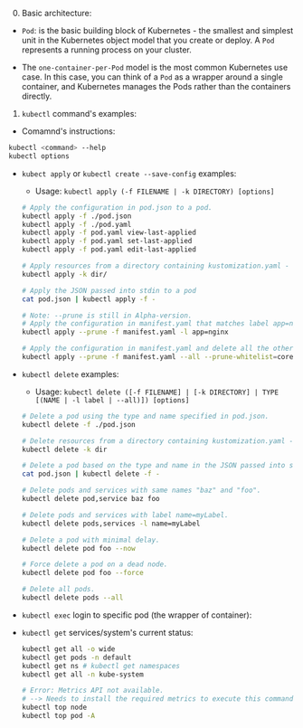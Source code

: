 0. Basic architecture:

- `Pod`: is the basic building block of Kubernetes - the smallest and simplest unit in the Kubernetes object model that you create or deploy.
  A `Pod` represents a running process on your cluster.

- The `one-container-per-Pod` model is the most common Kubernetes use case.
  In this case, you can think of a `Pod` as a wrapper around a single container, and Kubernetes manages the Pods rather than the containers directly.

1. `kubectl` command's examples:

- Comamnd's instructions:

```bash
kubectl <command> --help
kubectl options
```

- `kubect apply` or `kubectl create --save-config` examples:

  - Usage: `kubectl apply (-f FILENAME | -k DIRECTORY) [options]`

  ```bash
  # Apply the configuration in pod.json to a pod.
  kubectl apply -f ./pod.json
  kubectl apply -f ./pod.yaml
  kubectl apply -f pod.yaml view-last-applied
  kubectl apply -f pod.yaml set-last-applied
  kubectl apply -f pod.yaml edit-last-applied

  # Apply resources from a directory containing kustomization.yaml - e.g. dir/kustomization.yaml.
  kubectl apply -k dir/

  # Apply the JSON passed into stdin to a pod
  cat pod.json | kubectl apply -f -

  # Note: --prune is still in Alpha-version.
  # Apply the configuration in manifest.yaml that matches label app=nginx and delete all other resources that are not in the file and match label app=nginx.
  kubectl apply --prune -f manifest.yaml -l app=nginx

  # Apply the configuration in manifest.yaml and delete all the other config maps that are not in the file.
  kubectl apply --prune -f manifest.yaml --all --prune-whitelist=core/v1/ConfigMap
  ```

- `kubectl delete` examples:

  - Usage: `kubectl delete ([-f FILENAME] | [-k DIRECTORY] | TYPE [(NAME | -l label | --all)]) [options]`

  ```bash
  # Delete a pod using the type and name specified in pod.json.
  kubectl delete -f ./pod.json

  # Delete resources from a directory containing kustomization.yaml - e.g. dir/kustomization.yaml.
  kubectl delete -k dir

  # Delete a pod based on the type and name in the JSON passed into stdin.
  cat pod.json | kubectl delete -f -

  # Delete pods and services with same names "baz" and "foo".
  kubectl delete pod,service baz foo

  # Delete pods and services with label name=myLabel.
  kubectl delete pods,services -l name=myLabel

  # Delete a pod with minimal delay.
  kubectl delete pod foo --now

  # Force delete a pod on a dead node.
  kubectl delete pod foo --force

  # Delete all pods.
  kubectl delete pods --all
  ```

- `kubectl exec` login to specific pod (the wrapper of container):

- `kubectl get` services/system's current status:

  ```bash
  kubectl get all -o wide
  kubectl get pods -n default
  kubectl get ns # kubectl get namespaces
  kubectl get all -n kube-system

  # Error: Metrics API not available.
  # --> Needs to install the required metrics to execute this command.
  kubectl top node
  kubectl top pod -A
  ```
